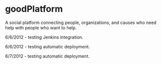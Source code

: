 goodPlatform
============

A social platform connecting people, organizations, and causes who need help with people who want to help.  



6/6/2012 - testing Jenkins integration.

6/6/2012 - testing automatic deployment. 

6/7/2012 - testing automatic deployment. 